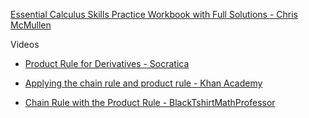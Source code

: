 [Essential Calculus Skills Practice Workbook with Full Solutions - Chris McMullen](https://www.mcleanandeakin.com/book/9781941691243)

Videos
* [Product Rule for Derivatives - Socratica](https://youtu.be/8Qw2aPjqW9c?si=0wmdsUZYCyUAtQK_)

* [Applying the chain rule and product rule - Khan Academy](https://youtu.be/QqAPCIIdx-E?si=kkDGGKlj3fqyVkua)

* [Chain Rule with the Product Rule - BlackTshirtMathProfessor](https://youtu.be/xW2SDcTaKSE?si=u6vhRuLHBNBehp-U)
